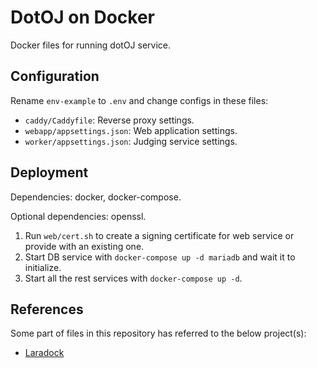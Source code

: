 # DotOJ on Docker

Docker files for running dotOJ service.

## Configuration

Rename `env-example` to `.env` and change configs in these files:

- `caddy/Caddyfile`: Reverse proxy settings.
- `webapp/appsettings.json`: Web application settings.
- `worker/appsettings.json`: Judging service settings.

## Deployment

Dependencies: docker, docker-compose.

Optional dependencies: openssl.

1. Run `web/cert.sh` to create a signing certificate for web service or provide with an existing one.
2. Start DB service with `docker-compose up -d mariadb` and wait it to initialize.
3. Start all the rest services with `docker-compose up -d`.

## References

Some part of files in this repository has referred to the below project(s):

- [Laradock](https://github.com/laradock/laradock)
